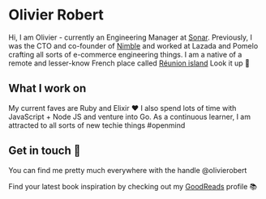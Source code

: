 # Olivier Robert 

Hi, I am Olivier - currently an Engineering Manager at [Sonar](https://www.sonarsource.com/). Previously, I was the CTO and co-founder of [Nimble](https://nimblehq.co/) and worked at Lazada and Pomelo crafting all sorts of e-commerce engineering things. I am a native of a remote and lesser-know French place called [Réunion island](https://goo.gl/maps/RVkx2wgJn4DWdobS6) Look it up 🔎

## What I work on

My current faves are Ruby and Elixir ❤️ I also spend lots of time with JavaScript + Node JS and venture into Go. As a continuous learner, I am attracted to all sorts of new techie things #openmind

## Get in touch 👋

You can find me pretty much everywhere with the handle @olivierobert

Find your latest book inspiration by checking out my [GoodReads](https://www.goodreads.com/user/show/60396497-olivier-robert) profile 📚
